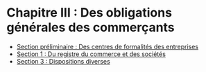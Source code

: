 # Chapitre III : Des obligations générales des commerçants

- [Section préliminaire : Des centres de formalités des entreprises](section-preliminaire)
- [Section 1 : Du registre du commerce et des sociétés](section-1)
- [Section 3 : Dispositions diverses](section-3)
